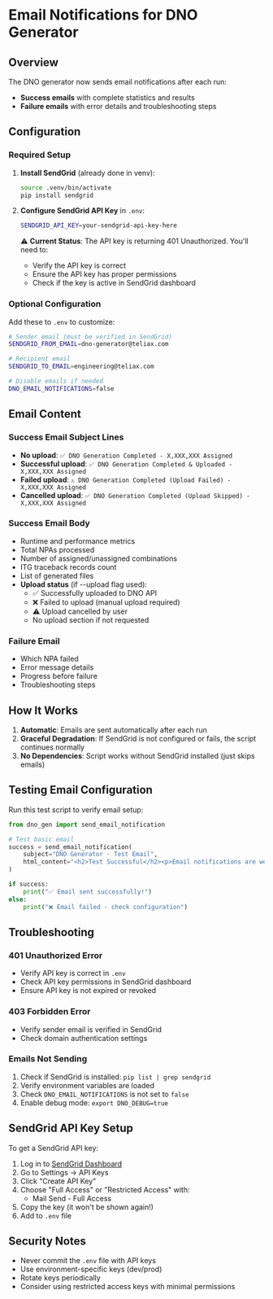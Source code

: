 # Email Notifications for DNO Generator

## Overview

The DNO generator now sends email notifications after each run:
- **Success emails** with complete statistics and results
- **Failure emails** with error details and troubleshooting steps

## Configuration

### Required Setup

1. **Install SendGrid** (already done in venv):
   ```bash
   source .venv/bin/activate
   pip install sendgrid
   ```

2. **Configure SendGrid API Key** in `.env`:
   ```bash
   SENDGRID_API_KEY=your-sendgrid-api-key-here
   ```

   ⚠️ **Current Status**: The API key is returning 401 Unauthorized. You'll need to:
   - Verify the API key is correct
   - Ensure the API key has proper permissions
   - Check if the key is active in SendGrid dashboard

### Optional Configuration

Add these to `.env` to customize:

```bash
# Sender email (must be verified in SendGrid)
SENDGRID_FROM_EMAIL=dno-generator@teliax.com

# Recipient email
SENDGRID_TO_EMAIL=engineering@teliax.com

# Disable emails if needed
DNO_EMAIL_NOTIFICATIONS=false
```

## Email Content

### Success Email Subject Lines
- **No upload**: `✅ DNO Generation Completed - X,XXX,XXX Assigned`
- **Successful upload**: `✅ DNO Generation Completed & Uploaded - X,XXX,XXX Assigned`
- **Failed upload**: `⚠️ DNO Generation Completed (Upload Failed) - X,XXX,XXX Assigned`
- **Cancelled upload**: `✅ DNO Generation Completed (Upload Skipped) - X,XXX,XXX Assigned`

### Success Email Body
- Runtime and performance metrics
- Total NPAs processed
- Number of assigned/unassigned combinations
- ITG traceback records count
- List of generated files
- **Upload status** (if --upload flag used):
  - ✅ Successfully uploaded to DNO API
  - ❌ Failed to upload (manual upload required)
  - ⚠️ Upload cancelled by user
  - No upload section if not requested

### Failure Email
- Which NPA failed
- Error message details
- Progress before failure
- Troubleshooting steps

## How It Works

1. **Automatic**: Emails are sent automatically after each run
2. **Graceful Degradation**: If SendGrid is not configured or fails, the script continues normally
3. **No Dependencies**: Script works without SendGrid installed (just skips emails)

## Testing Email Configuration

Run this test script to verify email setup:

```python
from dno_gen import send_email_notification

# Test basic email
success = send_email_notification(
    subject="DNO Generator - Test Email",
    html_content="<h2>Test Successful</h2><p>Email notifications are working!</p>"
)

if success:
    print("✅ Email sent successfully!")
else:
    print("❌ Email failed - check configuration")
```

## Troubleshooting

### 401 Unauthorized Error
- Verify API key is correct in `.env`
- Check API key permissions in SendGrid dashboard
- Ensure API key is not expired or revoked

### 403 Forbidden Error
- Verify sender email is verified in SendGrid
- Check domain authentication settings

### Emails Not Sending
1. Check if SendGrid is installed: `pip list | grep sendgrid`
2. Verify environment variables are loaded
3. Check `DNO_EMAIL_NOTIFICATIONS` is not set to `false`
4. Enable debug mode: `export DNO_DEBUG=true`

## SendGrid API Key Setup

To get a SendGrid API key:

1. Log in to [SendGrid Dashboard](https://app.sendgrid.com/)
2. Go to Settings → API Keys
3. Click "Create API Key"
4. Choose "Full Access" or "Restricted Access" with:
   - Mail Send - Full Access
5. Copy the key (it won't be shown again!)
6. Add to `.env` file

## Security Notes

- Never commit the `.env` file with API keys
- Use environment-specific keys (dev/prod)
- Rotate keys periodically
- Consider using restricted access keys with minimal permissions
